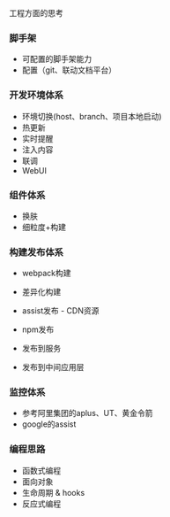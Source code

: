 <!--
 * @Author: 星啸(陈远宏)
 * @Date: 2020-12-15 14:32:55
 * @LastEditTime: 2020-12-24 00:33:52
 * @LastEditors: 星啸(陈远宏)
 * @Description: 
 * @FilePath: /my-git-book/frontEnd/index.md
-->
工程方面的思考

### 脚手架
- 可配置的脚手架能力
- 配置（git、联动文档平台）

### 开发环境体系
- 环境切换(host、branch、项目本地启动)
- 热更新
- 实时提醒
- 注入内容
- 联调
- WebUI

### 组件体系
- 换肤
- 细粒度+构建

### 构建发布体系
- webpack构建
- 差异化构建

- assist发布 - CDN资源
- npm发布
- 发布到服务
- 发布到中间应用层

### 监控体系
- 参考阿里集团的aplus、UT、黄金令箭
- google的assist

### 编程思路
- 函数式编程
- 面向对象
- 生命周期 & hooks
- 反应式编程